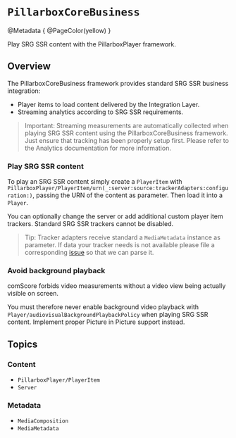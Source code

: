 
# ``PillarboxCoreBusiness``

@Metadata {
    @PageColor(yellow)
}

Play SRG SSR content with the PillarboxPlayer framework.

## Overview

The PillarboxCoreBusiness framework provides standard SRG SSR business integration:

- Player items to load content delivered by the Integration Layer.
- Streaming analytics according to SRG SSR requirements.

> Important: Streaming measurements are automatically collected when playing SRG SSR content using the PillarboxCoreBusiness framework. Just ensure that tracking has been properly setup first. Please refer to the Analytics documentation for more information.

### Play SRG SSR content

To play an SRG SSR content simply create a `PlayerItem` with ``PillarboxPlayer/PlayerItem/urn(_:server:source:trackerAdapters:configuration:)``, passing the URN of the content as parameter. Then load it into a `Player`.

You can optionally change the server or add additional custom player item trackers. Standard SRG SSR trackers cannot be disabled.

> Tip: Tracker adapters receive standard a ``MediaMetadata`` instance as parameter. If data your tracker needs is not available please file a corresponding [issue](https://github.com/SRGSSR/pillarbox-apple/issues/new?assignees=&labels=enhancement%2Ctriage&projects=&template=feature_request.yaml) so that we can parse it.

### Avoid background playback

comScore forbids video measurements without a video view being actually visible on screen.

You must therefore never enable background video playback with `Player/audiovisualBackgroundPlaybackPolicy` when playing SRG SSR content. Implement proper Picture in Picture support instead.

## Topics

### Content

- ``PillarboxPlayer/PlayerItem``
- ``Server``

### Metadata

- ``MediaComposition``
- ``MediaMetadata``
